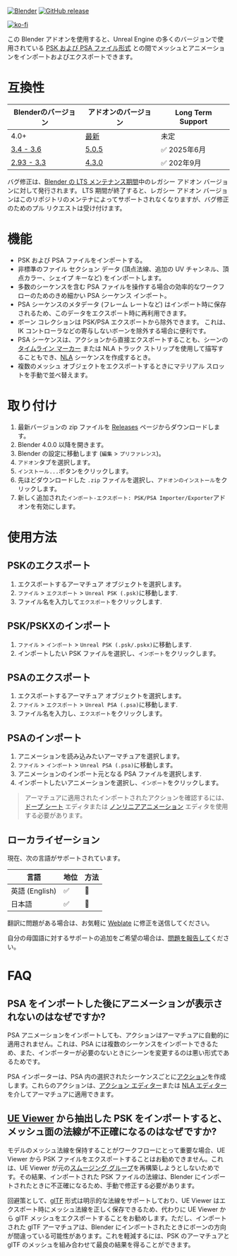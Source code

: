 [![Blender](https://img.shields.io/badge/Blender->=2.9-blue?logo=blender&logoColor=white)](https://www.blender.org/download/ "Download Blender")
[![GitHub release](https://img.shields.io/github/release/DarklightGames/io_scene_psk_psa?include_prereleases=&sort=semver&color=blue)](https://github.com/DarklightGames/io_scene_psk_psa/releases/)

[![ko-fi](https://ko-fi.com/img/githubbutton_sm.svg)](https://ko-fi.com/L4L3853VR)

この Blender アドオンを使用すると、Unreal Engine の多くのバージョンで使用されている [PSK および PSA ファイル形式](https://wiki.beyondunreal.com/PSK_%26_PSA_file_formats) との間でメッシュとアニメーションをインポートおよびエクスポートできます。

# 互換性

| Blenderのバージョン                                              | アドオンのバージョン                                                                  | Long Term Support |
|--------------------------------------------------------------|--------------------------------------------------------------------------------|-------------------|
| 4.0+                                                         | [最新](https://github.com/DarklightGames/io_scene_psk_psa/releases/latest)   | 未定                |
| [3.4 - 3.6](https://www.blender.org/download/lts/3-6/)       | [5.0.5](https://github.com/DarklightGames/io_scene_psk_psa/releases/tag/5.0.5) | ✅️ 2025年6月        |
| [2.93 - 3.3](https://www.blender.org/download/releases/3-3/) | [4.3.0](https://github.com/DarklightGames/io_scene_psk_psa/releases/tag/4.3.0) | ✅️ 202年9月       |

バグ修正は、[Blender の LTS メンテナンス期間](https://www.blender.org/download/lts/)中のレガシー アドオン バージョンに対して発行されます。 LTS 期間が終了すると、レガシー アドオン バージョンはこのリポジトリのメンテナによってサポートされなくなりますが、バグ修正のためのプル リクエストは受け付けます。

# 機能
* PSK および PSA ファイルをインポートする。
* 非標準のファイル セクション データ (頂点法線、追加の UV チャンネル、頂点カラー、シェイプ キーなど) をインポートします。
* 多数のシーケンスを含む PSA ファイルを操作する場合の効率的なワークフローのためのきめ細かい PSA シーケンス インポート。
* PSA シーケンスのメタデータ (フレーム レートなど) はインポート時に保存されるため、このデータをエクスポート時に再利用できます。
* ボーン コレクションは PSK/PSA エクスポートから除外できます。 これは、IK コントローラなどの寄与しないボーンを除外する場合に便利です。
* PSA シーケンスは、アクションから直接エクスポートすることも、シーンの [タイムライン マーカー](https://docs.blender.org/manual/ja/latest/animation/markers.html) または NLA トラック ストリップを使用して描写することもでき、[NLA](https://docs.blender.org/manual/ja/latest/editors/nla/index.html) シーケンスを作成するとき。
* 複数のメッシュ オブジェクトをエクスポートするときにマテリアル スロットを手動で並べ替えます。

# 取り付け
1. 最新バージョンの zip ファイルを [Releases](https://github.com/DarklightGames/io_export_psk_psa/releases) ページからダウンロードします。
2. Blender 4.0.0 以降を開きます。
3. Blender の設定に移動します (`編集` > `プリファレンス`)。
4. `アドオン`タブを選択します。
5. `インストール...`ボタンをクリックします。
6. 先ほどダウンロードした `.zip` ファイルを選択し、`アドオンのインストール`をクリックします。
7. 新しく追加された`インポート-エクスポート: PSK/PSA Importer/Exporter`アドオンを有効にします。

# 使用方法
## PSKのエクスポート
1. エクスポートするアーマチュア オブジェクトを選択します。
2. `ファイル` > `エクスポート` > `Unreal PSK (.psk)`に移動します.
3. ファイル名を入力して`エクスポート`をクリックします.

## PSK/PSKXのインポート
1. `ファイル` > `インポート` > `Unreal PSK (.psk/.pskx)`に移動します.
2. インポートしたい PSK ファイルを選択し、`インポート`をクリックします。

## PSAのエクスポート
1. エクスポートするアーマチュア オブジェクトを選択します。
2. `ファイル` > `エクスポート` > `Unreal PSA (.psa)`に移動します.
3. ファイル名を入力し、`エクスポート`をクリックします。

## PSAのインポート
1. アニメーションを読み込みたいアーマチュアを選択します。
2. `ファイル` > `インポート` > `Unreal PSA (.psa)`に移動します。
3. アニメーションのインポート元となる PSA ファイルを選択します.
4. インポートしたいアニメーションを選択し、`インポート`をクリックします。

> アーマチュアに適用されたインポートされたアクションを確認するには、[ドープ シート](https://docs.blender.org/manual/ja/latest/editors/dope_sheet/introduction.html) エディタまたは [ノンリニアアニメーション](https://docs.blender.org/manual/ja/latest/editors/nla/introduction.html) エディタを使用する必要があります。

## ローカライゼーション

現在、次の言語がサポートされています。

| 言語 | 地位 | 方法 |
|-|-|-|
| 英語 (English) | ✅️ | 🧑 |
| 日本語 | ✅️ | 🤖 | 

翻訳に問題がある場合は、お気軽に [Weblate](https://weblate.darklightgames.com/projects/io_scene_psk_psa/) に修正を送信してください。

自分の母国語に対するサポートの追加をご希望の場合は、[問題を報告して](http://github.com/DarklightGames/io_scene_psk_psa/issues)ください。

# FAQ

## PSA をインポートした後にアニメーションが表示されないのはなぜですか?

PSA アニメーションをインポートしても、アクションはアーマチュアに自動的に適用されません。これは、PSA には複数のシーケンスをインポートできるため、また、インポーターが必要のないときにシーンを変更するのは悪い形式であるためです。

PSA インポーターは、PSA 内の選択されたシーケンスごとに[アクション](https://docs.blender.org/manual/ja/latest/animation/actions.html)を作成します。これらのアクションは、[アクション エディター](https://docs.blender.org/manual/ja/latest/editors/dope_sheet/action.html)または [NLA エディター](https://docs.blender.org/manual/ja/latest/editors/nla/index.html)を介してアーマチュアに適用できます。

## [UE Viewer](https://www.gildor.org/en/projects/umodel) から抽出した PSK をインポートすると、メッシュ面の法線が不正確になるのはなぜですか?

モデルのメッシュ法線を保持することがワークフローにとって重要な場合、UE Viewer から PSK ファイルをエクスポートすることはお勧めできません。これは、UE Viewer が元の[スムージング グループ](https://en.wikipedia.org/wiki/Smoothing_group)を再構築しようとしないためです。その結果、インポートされた PSK ファイルの法線は、Blender にインポートされたときに不正確になるため、手動で修正する必要があります。

回避策として、[glTF](https://en.wikipedia.org/wiki/GlTF) 形式は明示的な法線をサポートしており、UE Viewer はエクスポート時にメッシュ法線を正しく保存できるため、代わりに UE Viewer から glTF メッシュをエクスポートすることをお勧めします。ただし、インポートされた glTF アーマチュアは、Blender にインポートされたときにボーンの方向が間違っている可能性があります。これを軽減するには、PSK のアーマチュアと glTF のメッシュを組み合わせて最良の結果を得ることができます。

